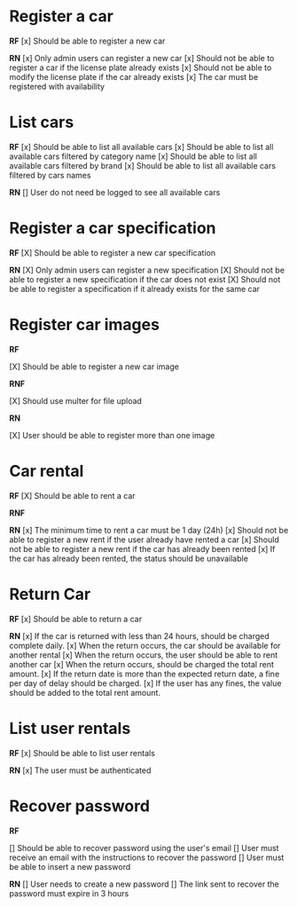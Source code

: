 # Register a car

**RF**
[x] Should be able to register a new car

**RN**
[x] Only admin users can register a new car
[x] Should not be able to register a car if the license plate already exists
[x] Should not be able to modify the license plate if the car already exists
[x] The car must be registered with availability

# List cars

**RF**
[x] Should be able to list all available cars
[x] Should be able to list all available cars filtered by category name
[x] Should be able to list all available cars filtered by brand
[x] Should be able to list all available cars filtered by cars names

**RN**
[] User do not need be logged to see all available cars

# Register a car specification

**RF**
[X] Should be able to register a new car specification

**RN**
[X] Only admin users can register a new specification
[X] Should not be able to register a new specification if the car does not exist
[X] Should not be able to register a specification if it already exists for the same car

# Register car images

**RF**

[X] Should be able to register a new car image

**RNF**

[X] Should use multer for file upload

**RN**

[X] User should be able to register more than one image

# Car rental

**RF**
[X] Should be able to rent a car

**RNF**

**RN**
[x] The minimum time to rent a car must be 1 day (24h)
[x] Should not be able to register a new rent if the user already have rented a car
[x] Should not be able to register a new rent if the car has already been rented
[x] If the car has already been rented, the status should be unavailable

# Return Car

**RF**
[x] Should be able to return a car

**RN**
[x] If the car is returned with less than 24 hours, should be charged complete daily.
[x] When the return occurs, the car should be available for another rental
[x] When the return occurs, the user should be able to rent another car
[x] When the return occurs, should be charged the total rent amount.
[x] If the return date is more than the expected return date, a fine per day of delay should be charged.
[x] If the user has any fines, the value should be added to the total rent amount.

# List user rentals

**RF**
[x] Should be able to list user rentals

**RN**
[x] The user must be authenticated

# Recover password

**RF**

[] Should be able to recover password using the user's email
[] User must receive an email with the instructions to recover the password
[] User must be able to insert a new password

**RN**
[] User needs to create a new password
[] The link sent to recover the password must expire in 3 hours
